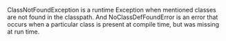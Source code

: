 ClassNotFoundException is a runtime Exception when mentioned classes are not found in the classpath. And NoClassDefFoundError is an error that occurs when a particular class is present at compile time, but was missing at run time. 